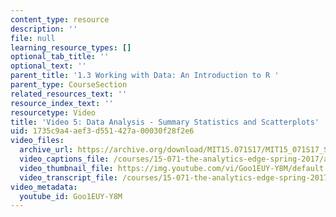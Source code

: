 ```yaml
---
content_type: resource
description: ''
file: null
learning_resource_types: []
optional_tab_title: ''
optional_text: ''
parent_title: '1.3 Working with Data: An Introduction to R '
parent_type: CourseSection
related_resources_text: ''
resource_index_text: ''
resourcetype: Video
title: 'Video 5: Data Analysis - Summary Statistics and Scatterplots'
uid: 1735c9a4-aef3-d551-427a-00030f28f2e6
video_files:
  archive_url: https://archive.org/download/MIT15.071S17/MIT15_071S17_Session_1.3.10_300k.mp4
  video_captions_file: /courses/15-071-the-analytics-edge-spring-2017/a3d9a5843e6f52859b371c3c41201491_Goo1EUY-Y8M.vtt
  video_thumbnail_file: https://img.youtube.com/vi/Goo1EUY-Y8M/default.jpg
  video_transcript_file: /courses/15-071-the-analytics-edge-spring-2017/8a4868b1675ea7784eaf603df499afee_Goo1EUY-Y8M.pdf
video_metadata:
  youtube_id: Goo1EUY-Y8M
---
```

